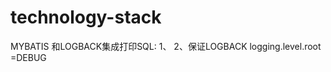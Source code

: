 # technology-stack
MYBATIS 和LOGBACK集成打印SQL:
1、<logger name="org.apache.ibatis" level="DEBUG"/>
<logger name="java.sql.Statement" level="DEBUG"/>
<logger name="java.sql.PreparedStatement" level="DEBUG"/>
 2、保证LOGBACK logging.level.root =DEBUG
